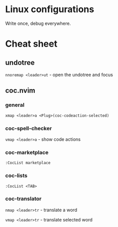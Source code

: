 # Linux configurations

Write once, debug everywhere.


# Cheat sheet

## undotree

`nnoremap <leader>ut` - open the undotree and focus

## coc.nvim

### general

`xmap <leader>a <Plug>(coc-codeaction-selected)`

### coc-spell-checker

`vmap <leader>a` - show code actions

### coc-marketplace

`:CocList marketplace`

### coc-lists

`:CocList <TAB>`

### coc-translator

`nmap <leader>tr` - translate a word

`vmap <leader>tr` - translate selected word


